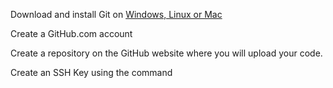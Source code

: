 Download and install Git on [Windows, Linux or Mac](https://git-scm.com/)

Create a GitHub.com account

Create a repository on the GitHub website where you will upload your code.

Create an SSH Key using the command